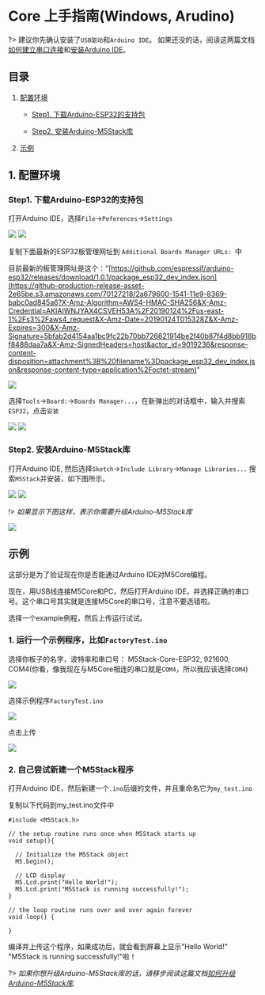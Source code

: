 ﻿# Core 上手指南(Windows, Arudino)

?> 建议你先确认安装了`USB驱动`和`Arduino IDE`。 如果还没的话，阅读这两篇文档[如何建立串口连接](/zh_CN/related_documents/establish_serial_connection)和[安装Arduino IDE](/zh_CN/related_documents/how_to_install_git_and_arduino)。

## 目录

1. [配置环境](#配置环境)

    - [Step1. 下载Arduino-ESP32的支持包](#Step1-下载Arduino-ESP32的支持包)

    - [Step2. 安装Arduino-M5Stack库](#Step2-安装Arduino-M5Stack库)

2. [示例](#示例)


## 1. 配置环境

### Step1. 下载Arduino-ESP32的支持包

打开Arduino IDE，选择`File`->`Peferences`->`Settings`

<img src="assets/img/getting_started_pics/m5stack_core/get_started_with_arduino_m5core/windows/quick_start_arduino_win_01.png">

<img src="assets/img/getting_started_pics/m5stack_core/get_started_with_arduino_m5core/windows/quick_start_arduino_win_02.png">

复制下面最新的ESP32板管理网址到 `Additional Boards Manager URLs: `中

目前最新的板管理网址是这个："[https://github.com/espressif/arduino-esp32/releases/download/1.0.1/package_esp32_dev_index.json](https://github-production-release-asset-2e65be.s3.amazonaws.com/70127218/2a679600-1541-11e9-8369-babc0ad845a6?X-Amz-Algorithm=AWS4-HMAC-SHA256&X-Amz-Credential=AKIAIWNJYAX4CSVEH53A%2F20190124%2Fus-east-1%2Fs3%2Faws4_request&X-Amz-Date=20190124T015328Z&X-Amz-Expires=300&X-Amz-Signature=5bfab2d4154aa1bc9fc22b70bb726621914be2f40b87f4d8bb918bf8488daa7a&X-Amz-SignedHeaders=host&actor_id=9019236&response-content-disposition=attachment%3B%20filename%3Dpackage_esp32_dev_index.json&response-content-type=application%2Foctet-stream)"

<img src="assets/img/getting_started_pics/m5stack_core/get_started_with_arduino_m5core/windows/quick_start_arduino_win_03.png">

选择`Tools`->`Board:`->`Boards Manager...`，在新弹出的对话框中，输入并搜索`ESP32`，点击`安装`

<img src="assets/img/getting_started_pics/m5stack_core/get_started_with_arduino_m5core/windows/quick_start_arduino_win_04.png">

<img src="assets/img/getting_started_pics/m5stack_core/get_started_with_arduino_m5core/windows/quick_start_arduino_win_05.png">

### Step2. 安装Arduino-M5Stack库

打开Arduino IDE, 然后选择`Sketch`->`Include Library`->`Manage Libraries...`
搜索`M5Stack`并安装，如下图所示。

<img src="assets/img/getting_started_pics/m5stack_core/get_started_with_arduino_m5core/windows/quick_start_arduino_win_06.png">

<img src="assets/img/getting_started_pics/m5stack_core/get_started_with_arduino_m5core/windows/quick_start_arduino_win_07.png">

!> *如果显示下图这样，表示你需要升级Arduino-M5Stack库*

<img src="assets/img/getting_started_pics/m5stack_core/get_started_with_arduino_m5core/windows/update_m5stack_lib.png">

## 示例

这部分是为了验证现在你是否能通过Arduino IDE对M5Core编程。

现在，用USB线连接M5Core和PC，然后打开Arduino IDE，并选择正确的串口号。这个串口号其实就是连接M5Core的串口号，注意不要选错啦。

选择一个example例程，然后上传运行试试。

### 1. 运行一个示例程序，比如`FactoryTest.ino`

选择你板子的名字，波特率和串口号： M5Stack-Core-ESP32, 921600, COM4(你看，像我现在与M5Core相连的串口就是`COM4`，所以我应该选择`COM4`)

<img src="assets/img/getting_started_pics/m5stack_core/get_started_with_arduino_m5core/windows/select_board_baudrate_serial_port.png">

选择示例程序`FactoryTest.ino`

<img src="assets/img/getting_started_pics/m5stack_core/get_started_with_arduino_m5core/windows/select_an_example.png">

点击上传

<img src="assets/img/getting_started_pics/m5stack_core/get_started_with_arduino_m5core/windows/arduino_upload.png">

### 2. 自己尝试新建一个M5Stack程序

打开Arduino IDE，然后新建一个`.ino`后缀的文件，并且重命名它为`my_test.ino`

复制以下代码到my_test.ino文件中

```arduino
#include <M5Stack.h>

// the setup routine runs once when M5Stack starts up
void setup(){

  // Initialize the M5Stack object
  M5.begin();

  // LCD display
  M5.Lcd.print("Hello World!");
  M5.Lcd.print("M5Stack is running successfully!");
}

// the loop routine runs over and over again forever
void loop() {

}
```

编译并上传这个程序，如果成功后，就会看到屏幕上显示"Hello World!" "M5Stack is running successfully!"啦！

?> *如果你想升级Arduino-M5Stack库的话，请移步阅读这篇文档[如何升级Arduino-M5Stack库](zh_CN/related_documents/upgrade_m5stack_lib).*